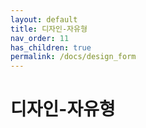 ```yaml
---
layout: default
title: 디자인-자유형
nav_order: 11
has_children: true
permalink: /docs/design_form
---
```

# 디자인-자유형